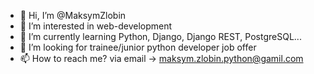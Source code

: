 - 👋 Hi, I’m @MaksymZlobin
- 👀 I’m interested in web-development
- 🌱 I’m currently learning Python, Django, Django REST, PostgreSQL...
- 💞️ I’m looking for trainee/junior python developer job offer
- 📫 How to reach me? via email -> maksym.zlobin.python@gamil.com

<!---
MaksymZlobin/MaksymZlobin is a ✨ special ✨ repository because its `README.md` (this file) appears on your GitHub profile.
You can click the Preview link to take a look at your changes.
--->
